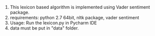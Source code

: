 1. This lexicon based algorithm is implemented using Vader sentiment package.
2. requirements: python 2.7 64bit, nltk package, vader sentiment
3. Usage: Run the lexicon.py in Pycharm IDE
4. data must be put in "data" folder.
